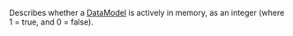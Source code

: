 Describes whether a [DataModel](https://create.roblox.com/docs/reference/engine/classes/DataModel) is actively in memory, as an integer
(where 1 = true, and 0 = false).